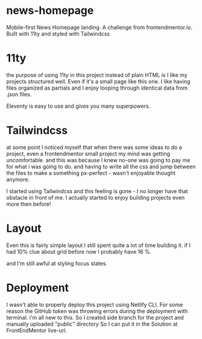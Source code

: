 # news-homepage

Mobile-first News Homepage landing. A challenge from frontendmentor.io. Built with 11ty and styled with Tailwindcss

# 11ty

the purpose of using 11ty in this project instead of plain HTML is I like my projects structured well. Even if it's a small page like this one.
I like having files organized as partials and I enjoy looping through identical data from .json files.

Eleventy is easy to use and gives you many superpowers.

# Tailwindcss

at some point I noticed myself that when there was some ideas to do a project, even a frontendmentor small project
my mind was getting uncomfortable. and this was because I knew no-one was going to pay me for what i was going to do. and having to
write all the css and jump between the files to make a something px-perfect - wasn't enjoyable thought anymore.

I started using Tailwindcss and this feeling is gone - I no longer have that obstacle in front of me. I actually started to enjoy
building projects even more then before!

# Layout

Even this is fairly simple layout I still spent quite a lot of time building it. if I had 10% clue about grid before now I probably have 16 %.

and I'm still awful at styling focus states.

# Deployment

I wasn't able to properly deploy this project using Netlify CLI. For some reason the GitHub token was throwing errors during the deployment with terminal.
i'm all new to this. So I created side branch for the project and manually uploaded "public" directory So I can put it in the Solution at FrontEndMentor live-url.
